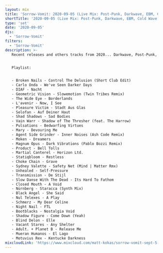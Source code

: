 ```yaml
---
layout: mix
title: 'Sorrow-Vomit: 2020-09-05 (Live Mix: Post-Punk, Darkwave, EBM, Cold Wave, Synth, Goth)'
shortTitle: '2020-09-05 (Live Mix: Post-Punk, Darkwave, EBM, Cold Wave, Synth, Goth)'
type: 'set'
date: '2020-09-05'
djs:
  - 'Sorrow-Vomit'
filters:
  - 'Sorrow-Vomit'
description: >-
   Recent releases and others tracks from 2020... Darkwave, Post-Punk, Minimal Synth, Coldwave, EBM, and Gothic genres. Recorded at home.


   Playlist:


   - Broken Nails - Control The Delusion (Short Club Edit)
   - Carlo Onda - We've Seen Darker Days
   - DIAF - Nacht
   - Geometric Vision - Slowemotion (Twin Tribes Remix)
   - The Wide Eye - Borderlands
   - L'avenir - Now, I See
   - Pleasure Victim - Stadt Aus Glas
   - Selofan - Auf Deiner Haut
   - Shad Shadows - Sad Bodies
   - Vain Warr - Shadow of The Thresher (feat. The Harrow)
   - Pulsations - Bedwarfing Virtues
   - Mary - Devouring Me
   - Agent Side Grinder - Inner Noises (Ash Code Remix)
   - Moken - Dreamers
   - Magnum Opus - Dark Vibrations (Pablo Bozzi Remix)
   - Product - Bell Tolls
   - Martial Canterel - Horizon Ltd.
   - Statiqbloom - Restless
   - Choke Chain - Grave
   - Sydney Valette - Safety Net (Mind | Matter Rmx)
   - Unhealed - Self-Pressure
   - Transmission - De Stijl
   - Slow Danse With The Dead - Its Hard To Fathom
   - Closed Mouth - A Void
   - Nürnberg - Staracca (Synth Mix)
   - Black Angel - She Said
   - Nul Telexes - A Play
   - Schmerz - My Dear Celine
   - Night Nail - FTL
   - Bootblacks - Nostalgia Void
   - Shadow Figure - Come Down (Yeah)
   - Blind Delon - Elle
   - Vacant Stares - Any Shelter
   - Adult. + Planet B - Release Me
   - Mueran Humanos - El Lago
   - Motuvius Rex - Kentucke Darkness
mixcloudLink: 'https://www.mixcloud.com/matt-kokas/sorrow-vomit-sept-5-2020-mix'
---
```

